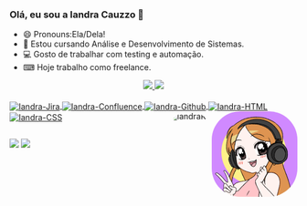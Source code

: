 ### Olá, eu sou a Iandra Cauzzo 👋

- 😄 Pronouns:Ela/Dela!
- 📕 Estou cursando Análise e Desenvolvimento de Sistemas.
- 💻 Gosto de trabalhar com testing e automação.
- ⌨ Hoje trabalho como freelance.


<div align="center">
  <a href="https://github.com/IandraRC">
  <img height="180em" src="https://github-readme-stats.vercel.app/api?username=IandraRC&show_icons=true&theme=dracula&include_all_commits=true&count_private=true"/>
  <img height="180em" src="https://github-readme-stats.vercel.app/api/top-langs/?username=IandraRC&layout=compact&langs_count=7&theme=dracula"/>
</div>

<div style="display: inline_block"><br>
  <img align="center" alt="Iandra-Jira" height="30" width="40" src="https://cdn.jsdelivr.net/gh/devicons/devicon/icons/jira/jira-original-wordmark.svg">
  <img align="center" alt="Iandra-Confluence" height="30" width="40" src="https://cdn.jsdelivr.net/gh/devicons/devicon/icons/confluence/confluence-original-wordmark.svg">
  <img align="center" alt="Iandra-Github" height="30" width="40" src="https://cdn.jsdelivr.net/gh/devicons/devicon/icons/github/github-original-wordmark.svg">
  <img align="center" alt="Iandra-HTML" height="30" width="40" src="https://cdn.jsdelivr.net/gh/devicons/devicon/icons/html5/html5-plain-wordmark.svg">
  <img align="center" alt="Iandra-CSS" height="30" width="40" src="https://cdn.jsdelivr.net/gh/devicons/devicon/icons/css3/css3-plain-wordmark.svg">
  <img align="right" alt="IandraRC1" height="150" style="border-radius:50px;" src="https://raw.githubusercontent.com/IandraRC/IandraRC/main/Elas.gif">
  <img align="right" alt="IandraRC" height="150" style="border-radius:50px;" src="https://user-images.githubusercontent.com/112444792/187324019-872a5efb-5022-41e4-93b7-cea85c6ddf05.png">
</div>

##

<div> 
  <a href = "mailto:contatoiandracauzzo1@gmail.com"><img src="https://img.shields.io/badge/-Gmail-%23333?style=for-the-badge&logo=gmail&logoColor=white" target="_blank"></a>
  <a href="https://linkedin.com/in/iandra-cauzzo-49368521b/" target="_blank"><img src="https://img.shields.io/badge/-LinkedIn-%230077B5?style=for-the-badge&logo=linkedin&logoColor=white" target="_blank"></a>
</div>
